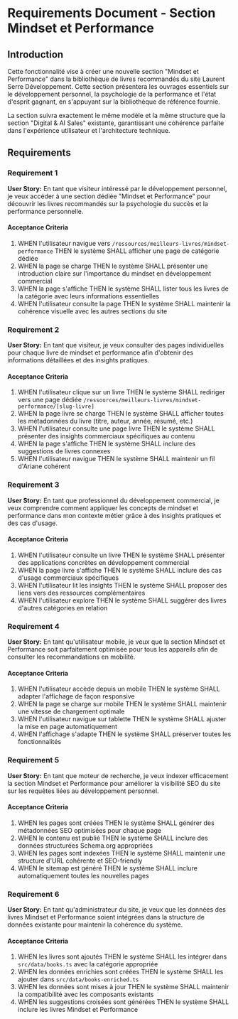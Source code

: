  # Requirements Document - Section Mindset et Performance

## Introduction

Cette fonctionnalité vise à créer une nouvelle section "Mindset et Performance" dans la bibliothèque de livres recommandés du site Laurent Serre Développement. Cette section présentera les ouvrages essentiels sur le développement personnel, la psychologie de la performance et l'état d'esprit gagnant, en s'appuyant sur la bibliothèque de référence fournie.

La section suivra exactement le même modèle et la même structure que la section "Digital & AI Sales" existante, garantissant une cohérence parfaite dans l'expérience utilisateur et l'architecture technique.

## Requirements

### Requirement 1

**User Story:** En tant que visiteur intéressé par le développement personnel, je veux accéder à une section dédiée "Mindset et Performance" pour découvrir les livres recommandés sur la psychologie du succès et la performance personnelle.

#### Acceptance Criteria

1. WHEN l'utilisateur navigue vers `/ressources/meilleurs-livres/mindset-performance` THEN le système SHALL afficher une page de catégorie dédiée
2. WHEN la page se charge THEN le système SHALL présenter une introduction claire sur l'importance du mindset en développement commercial
3. WHEN la page s'affiche THEN le système SHALL lister tous les livres de la catégorie avec leurs informations essentielles
4. WHEN l'utilisateur consulte la page THEN le système SHALL maintenir la cohérence visuelle avec les autres sections du site

### Requirement 2

**User Story:** En tant que visiteur, je veux consulter des pages individuelles pour chaque livre de mindset et performance afin d'obtenir des informations détaillées et des insights pratiques.

#### Acceptance Criteria

1. WHEN l'utilisateur clique sur un livre THEN le système SHALL rediriger vers une page dédiée `/ressources/meilleurs-livres/mindset-performance/[slug-livre]`
2. WHEN la page livre se charge THEN le système SHALL afficher toutes les métadonnées du livre (titre, auteur, année, résumé, etc.)
3. WHEN l'utilisateur consulte une page livre THEN le système SHALL présenter des insights commerciaux spécifiques au contenu
4. WHEN la page s'affiche THEN le système SHALL inclure des suggestions de livres connexes
5. WHEN l'utilisateur navigue THEN le système SHALL maintenir un fil d'Ariane cohérent

### Requirement 3

**User Story:** En tant que professionnel du développement commercial, je veux comprendre comment appliquer les concepts de mindset et performance dans mon contexte métier grâce à des insights pratiques et des cas d'usage.

#### Acceptance Criteria

1. WHEN l'utilisateur consulte un livre THEN le système SHALL présenter des applications concrètes en développement commercial
2. WHEN la page livre s'affiche THEN le système SHALL inclure des cas d'usage commerciaux spécifiques
3. WHEN l'utilisateur lit les insights THEN le système SHALL proposer des liens vers des ressources complémentaires
4. WHEN l'utilisateur explore THEN le système SHALL suggérer des livres d'autres catégories en relation

### Requirement 4

**User Story:** En tant qu'utilisateur mobile, je veux que la section Mindset et Performance soit parfaitement optimisée pour tous les appareils afin de consulter les recommandations en mobilité.

#### Acceptance Criteria

1. WHEN l'utilisateur accède depuis un mobile THEN le système SHALL adapter l'affichage de façon responsive
2. WHEN la page se charge sur mobile THEN le système SHALL maintenir une vitesse de chargement optimale
3. WHEN l'utilisateur navigue sur tablette THEN le système SHALL ajuster la mise en page automatiquement
4. WHEN l'affichage s'adapte THEN le système SHALL préserver toutes les fonctionnalités

### Requirement 5

**User Story:** En tant que moteur de recherche, je veux indexer efficacement la section Mindset et Performance pour améliorer la visibilité SEO du site sur les requêtes liées au développement personnel.

#### Acceptance Criteria

1. WHEN les pages sont créées THEN le système SHALL générer des métadonnées SEO optimisées pour chaque page
2. WHEN le contenu est publié THEN le système SHALL inclure des données structurées Schema.org appropriées
3. WHEN les pages sont indexées THEN le système SHALL maintenir une structure d'URL cohérente et SEO-friendly
4. WHEN le sitemap est généré THEN le système SHALL inclure automatiquement toutes les nouvelles pages

### Requirement 6

**User Story:** En tant qu'administrateur du site, je veux que les données des livres Mindset et Performance soient intégrées dans la structure de données existante pour maintenir la cohérence du système.

#### Acceptance Criteria

1. WHEN les livres sont ajoutés THEN le système SHALL les intégrer dans `src/data/books.ts` avec la catégorie appropriée
2. WHEN les données enrichies sont créées THEN le système SHALL les ajouter dans `src/data/books-enriched.ts`
3. WHEN les données sont mises à jour THEN le système SHALL maintenir la compatibilité avec les composants existants
4. WHEN les suggestions croisées sont générées THEN le système SHALL inclure les livres Mindset et Performance
